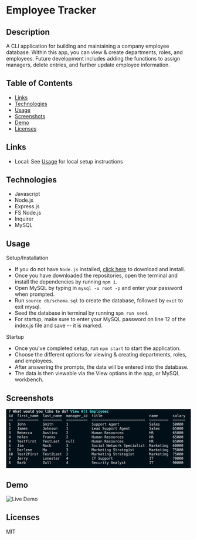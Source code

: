 # Employee Tracker

## Description 

A CLI application for building and maintaining a company employee database. Within this app, you can view & create departments, roles, and employees. 
Future development includes adding the functions to assign managers, delete entries, and further update employee information. 

## Table of Contents
* [Links](#links)
* [Technologies](#technologies)
* [Usage](#usage)
* [Screenshots](#screenshots)
* [Demo](#demo)
* [Licenses](#licenses)

## Links 

* Local: See [Usage](#Usage) for local setup instructions 

## Technologies

* Javascript
* Node.js
* Express.js
* FS Node.js 
* Inquirer
* MySQL

## Usage 

Setup/Installation
* If you do not have `Node.js` installed, [click here](https://nodejs.org/en/) to download and install. 
* Once you have downloaded the repositories, open the terminal and install the dependencies by running `npm i`. 
* Open MySQL by typing in `mysql -u root -p` and enter your password when prompted.
* Run `source db/schema.sql` to create the database, followed by `exit` to exit mysql.
* Seed the database in terminal by running `npm run seed`.
* For startup, make sure to enter your MySQL password on line 12 of the index.js file and save -- it is marked. 

Startup
* Once you've completed setup, run `npm start` to start the application. 
* Choose the different options for viewing & creating departments, roles, and employees. 
* After answering the prompts, the data will be entered into the database. 
* The data is then viewable via the View options in the app, or MySQL workbench. 

## Screenshots

![Main Screen](Assets/EmployeeTrackerSC.png)

## Demo

![Live Demo](Assets/emptrackergif.gif)

## Licenses
MIT

